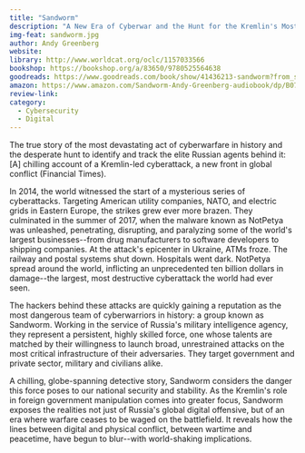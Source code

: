 ```yaml
---
title: "Sandworm"
description: "A New Era of Cyberwar and the Hunt for the Kremlin's Most Dangerous Hackers"
img-feat: sandworm.jpg
author: Andy Greenberg
website: 
library: http://www.worldcat.org/oclc/1157033566
bookshop: https://bookshop.org/a/83650/9780525564638
goodreads: https://www.goodreads.com/book/show/41436213-sandworm?from_search=true&from_srp=true&qid=KmrlIt6yYo&rank=1
amazon: https://www.amazon.com/Sandworm-Andy-Greenberg-audiobook/dp/B07RGRTZM6/ref=sr_1_1?crid=2PC4ISP89RFYH&keywords=Sandworm%3A+A+New+Era+of+Cyberwar+and+the+Hunt+for+the+Kremlin%27s+Most+Dangerous+Hackers&qid=1659068681&sprefix=sandworm+a+new+era+of+cyberwar+and+the+hunt+for+the+kremlin%27s+most+dangerous+hackers%2Caps%2C318&sr=8-1
review-link: 
category:
  - Cybersecurity
  - Digital
---
```


The true story of the most devastating act of cyberwarfare in history and the desperate hunt to identify and track the elite Russian agents behind it: [A] chilling account of a Kremlin-led cyberattack, a new front in global conflict (Financial Times).

In 2014, the world witnessed the start of a mysterious series of cyberattacks. Targeting American utility companies, NATO, and electric grids in Eastern Europe, the strikes grew ever more brazen. They culminated in the summer of 2017, when the malware known as NotPetya was unleashed, penetrating, disrupting, and paralyzing some of the world's largest businesses--from drug manufacturers to software developers to shipping companies. At the attack's epicenter in Ukraine, ATMs froze. The railway and postal systems shut down. Hospitals went dark. NotPetya spread around the world, inflicting an unprecedented ten billion dollars in damage--the largest, most destructive cyberattack the world had ever seen.

The hackers behind these attacks are quickly gaining a reputation as the most dangerous team of cyberwarriors in history: a group known as Sandworm. Working in the service of Russia's military intelligence agency, they represent a persistent, highly skilled force, one whose talents are matched by their willingness to launch broad, unrestrained attacks on the most critical infrastructure of their adversaries. They target government and private sector, military and civilians alike.

A chilling, globe-spanning detective story, Sandworm considers the danger this force poses to our national security and stability. As the Kremlin's role in foreign government manipulation comes into greater focus, Sandworm exposes the realities not just of Russia's global digital offensive, but of an era where warfare ceases to be waged on the battlefield. It reveals how the lines between digital and physical conflict, between wartime and peacetime, have begun to blur--with world-shaking implications. 